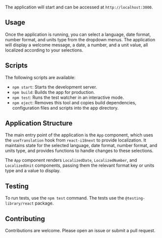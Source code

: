 
The application will start and can be accessed at `http://localhost:3000`.

## Usage

Once the application is running, you can select a language, date format, number format, and units type from the dropdown menus. The application will display a welcome message, a date, a number, and a unit value, all localized according to your selections.

## Scripts

The following scripts are available:

- `npm start`: Starts the development server.
- `npm build`: Builds the app for production.
- `npm test`: Runs the test watcher in an interactive mode.
- `npm eject`: Removes this tool and copies build dependencies, configuration files and scripts into the app directory.

## Application Structure

The main entry point of the application is the `App` component, which uses the `useTranslation` hook from `react-i18next` to provide localization. It maintains state for the selected language, date format, number format, and units type, and provides functions to handle changes to these selections.

The `App` component renders `LocalizedDate`, `LocalizedNumber`, and `LocalizedUnit` components, passing them the relevant format key or units type and a value to display.

## Testing

To run tests, use the `npm test` command. The tests use the `@testing-library/react` package.

## Contributing

Contributions are welcome. Please open an issue or submit a pull request.
